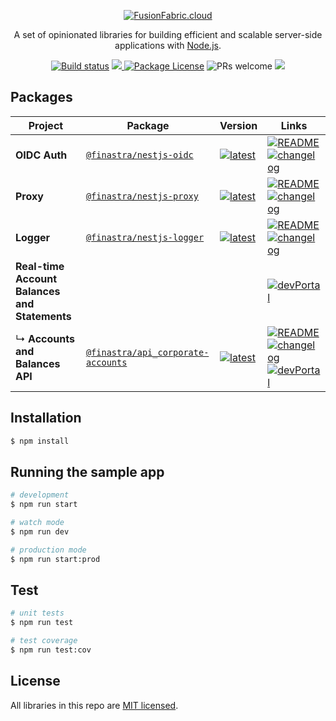 <p align="center">
  <a href="https://www.fusionfabric.cloud/" target="blank"><img src="https://www.fusionfabric.cloud/sites/default/files/styles/banner_standard/public/image/2018-05/Fusion%20Operate%20Cloud%20%283%29.jpg"  alt="FusionFabric.cloud" /></a>
</p>
  
  <p align="center">A set of opinionated libraries for building efficient and scalable server-side applications with <a href="http://nodejs.org" target="blank">Node.js</a>.</p>
<p align="center">
  <a href="https://github.com/finastra/finastra-nodejs-libs/actions?query=workflow%3ABuild"><img src="https://github.com/finastra/finastra-nodejs-libs/workflows/Build/badge.svg" alt="Build status" /></a>
  <a href="https://codecov.io/gh/finastra/finastra-nodejs-libs">
  <img src="https://codecov.io/gh/finastra/finastra-nodejs-libs/branch/develop/graph/badge.svg" />
</a>
  <a href="https://www.npmjs.com/~nestjscore"><img src="https://img.shields.io/npm/l/@nestjs/core.svg" alt="Package License" /></a>
  <img src="https://img.shields.io/badge/PRs-welcome-green" alt="PRs welcome"/>
  <a href="https://twitter.com/FinastraFS"><img src="https://img.shields.io/twitter/follow/FinastraFS.svg?style=social&label=Follow"></a>
</p>

## Packages

| Project                                       | Package                                                                                          | Version                                                                                                                                           | Links                                                                                                                                                                                                                                                                                                                                                                                                          |
| --------------------------------------------- | ------------------------------------------------------------------------------------------------ | ------------------------------------------------------------------------------------------------------------------------------------------------- | -------------------------------------------------------------------------------------------------------------------------------------------------------------------------------------------------------------------------------------------------------------------------------------------------------------------------------------------------------------------------------------------------------------- |
| **OIDC Auth**                                 | [`@finastra/nestjs-oidc`](https://npmjs.com/package/@finastra/nestjs-oidc)                       | [![latest](https://img.shields.io/npm/v/@finastra/nestjs-oidc/latest.svg)](https://npmjs.com/package/@finastra/nestjs-oidc)                       | [![README](https://img.shields.io/badge/README--green.svg)](/libs/oidc/README.md) [![changelog](https://img.shields.io/badge/changelog-%20-yellow)](./libs/oidc/CHANGELOG.md)                                                                                                                                                                                                                                  |
| **Proxy**                                     | [`@finastra/nestjs-proxy`](https://npmjs.com/package/@finastra/nestjs-proxy)                     | [![latest](https://img.shields.io/npm/v/@finastra/nestjs-proxy/latest.svg)](https://npmjs.com/package/@finastra/nestjs-proxy)                     | [![README](https://img.shields.io/badge/README--green.svg)](/libs/proxy/README.md) [![changelog](https://img.shields.io/badge/changelog-%20-yellow)](./libs/proxy/CHANGELOG.md)                                                                                                                                                                                                                                |
| **Logger**                                    | [`@finastra/nestjs-logger`](https://npmjs.com/package/@finastra/nestjs-logger)                   | [![latest](https://img.shields.io/npm/v/@finastra/nestjs-logger/latest.svg)](https://npmjs.com/package/@finastra/nestjs-logger)                   | [![README](https://img.shields.io/badge/README--green.svg)](/libs/logger/README.md) [![changelog](https://img.shields.io/badge/changelog-%20-yellow)](./libs/logger/CHANGELOG.md)                                                                                                                                                                                                                              |
| **Real-time Account Balances and Statements** |                                                                                                  |                                                                                                                                                   | [![devPortal](https://img.shields.io/badge/DevPortal-%20-blue)](https://developer.fusionfabric.cloud/solution/real-time-account-balances-and-statement)                                                                                                                                                                                                                                                        |
| ↳ **Accounts and Balances API**               | [`@finastra/api_corporate-accounts`](https://npmjs.com/package/@finastra/api_corporate-accounts) | [![latest](https://img.shields.io/npm/v/@finastra/api_corporate-accounts/latest.svg)](https://npmjs.com/package/@finastra/api_corporate-accounts) | [![README](https://img.shields.io/badge/README--green.svg)](/libs/ffdc-apis/corporate-accounts/README.md) [![changelog](https://img.shields.io/badge/changelog-%20-yellow)](./libs/ffdc-apis/corporate-accounts/CHANGELOG.md) [![devPortal](https://img.shields.io/badge/DevPortal-%20-blue)](https://developer.fusionfabric.cloud/api/corporate-accounteinfo-me-v1-831cb09d-cc10-4772-8ed5-8a6b72ec8e01/docs) |

## Installation

```bash
$ npm install
```

## Running the sample app

```bash
# development
$ npm run start

# watch mode
$ npm run dev

# production mode
$ npm run start:prod
```

## Test

```bash
# unit tests
$ npm run test

# test coverage
$ npm run test:cov
```

## License

All libraries in this repo are [MIT licensed](LICENSE).
